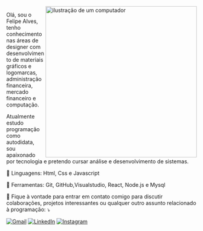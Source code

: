 <img src="https://raw.githubusercontent.com/MicaelliMedeiros/micaellimedeiros/master/image/computer-illustration.png" alt="ilustração de um computador" min-width="400px" max-width="400px" width="400px" align="right">

<p align="left"> 
Olá, sou o Felipe Alves, tenho conhecimento nas áreas de designer com desenvolvimento de materiais gráficos e logomarcas, administração financeira, mercado financeiro e computação.
  
Atualmente estudo programação como autodidata, sou apaixonado por tecnologia e pretendo cursar análise e desenvolvimento de sistemas.
</p>

<p align="left">
  🦄 Linguagens: Html, Css e Javascript
</p>

<p align="left">
  💼 Ferramentas: Git, GitHub,Visualstudio, React, Node.js e Mysql
</p>

<p align="left">
  💌 Fique à vontade para entrar em contato comigo para discutir colaborações, projetos interessantes ou qualquer outro assunto relacionado à programação: ⤵️
</p>

<p align="left">
  <a href="#" title="Gmail">
  <img src="https://img.shields.io/badge/-Gmail-FF0000?style=flat-square&labelColor=FF0000&logo=gmail&logoColor=white&link=felipealvesxx509@gmail.com" alt="Gmail"/></a>
  <a href="#" title="LinkedIn">
  <img src="https://img.shields.io/badge/-Linkedin-0e76a8?style=flat-square&logo=Linkedin&logoColor=white&link=https://www.linkedin.com/in/felipe-alves-393ba733a?utm_source=share&utm_campaign=share_via&utm_content=profile&utm_medium=android_app" alt="LinkedIn"/></a>
  <a href="#" title="Instagram">
  <img src="https://img.shields.io/badge/-Instagram-DF0174?style=flat-square&labelColor=DF0174&logo=instagram&logoColor=white&link=@fellipealvesofc" alt="Instagram"/></a>
</p>

<!---
felipealves06/felipealves06 is a ✨ special ✨ repository because its `README.md` (this file) appears on your GitHub profile.
You can click the Preview link to take a look at your changes.
--->
